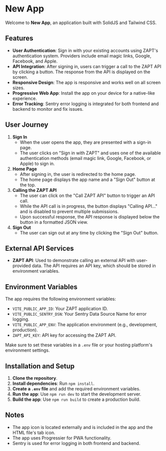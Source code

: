 # New App

Welcome to **New App**, an application built with SolidJS and Tailwind CSS.

## Features

- **User Authentication**: Sign in with your existing accounts using ZAPT's authentication system. Providers include email magic links, Google, Facebook, and Apple.
- **API Integration**: After signing in, users can trigger a call to the ZAPT API by clicking a button. The response from the API is displayed on the screen.
- **Responsive Design**: The app is responsive and works well on all screen sizes.
- **Progressive Web App**: Install the app on your device for a native-like experience.
- **Error Tracking**: Sentry error logging is integrated for both frontend and backend to monitor and fix issues.

## User Journey

1. **Sign In**
   - When the user opens the app, they are presented with a sign-in page.
   - The user clicks on "Sign in with ZAPT" and uses one of the available authentication methods (email magic link, Google, Facebook, or Apple) to sign in.
2. **Home Page**
   - After signing in, the user is redirected to the home page.
   - The home page displays the app name and a "Sign Out" button at the top.
3. **Calling the ZAPT API**
   - The user can click on the "Call ZAPT API" button to trigger an API call.
   - While the API call is in progress, the button displays "Calling API..." and is disabled to prevent multiple submissions.
   - Upon successful response, the API response is displayed below the button in a formatted JSON view.
4. **Sign Out**
   - The user can sign out at any time by clicking the "Sign Out" button.

## External API Services

- **ZAPT API**: Used to demonstrate calling an external API with user-provided data. The API requires an API key, which should be stored in environment variables.

## Environment Variables

The app requires the following environment variables:

- `VITE_PUBLIC_APP_ID`: Your ZAPT application ID.
- `VITE_PUBLIC_SENTRY_DSN`: Your Sentry Data Source Name for error logging.
- `VITE_PUBLIC_APP_ENV`: The application environment (e.g., development, production).
- `ZAPT_API_KEY`: API key for accessing the ZAPT API.

Make sure to set these variables in a `.env` file or your hosting platform's environment settings.

## Installation and Setup

1. **Clone the repository**.
2. **Install dependencies**: Run `npm install`.
3. **Create a `.env` file** and add the required environment variables.
4. **Run the app**: Use `npm run dev` to start the development server.
5. **Build the app**: Use `npm run build` to create a production build.

## Notes

- The app icon is located externally and is included in the app and the HTML file's tab icon.
- The app uses Progressier for PWA functionality.
- Sentry is used for error logging in both frontend and backend.